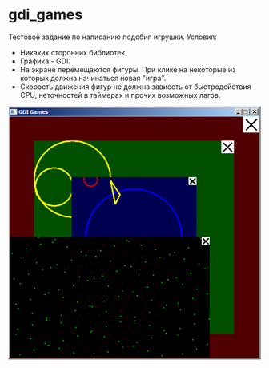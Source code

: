 # gdi_games

Тестовое задание по написанию подобия игрушки.
Условия:
- Никаких сторонних библиотек.
- Графика - GDI.
- На экране перемещаются фигуры. При клике на некоторые из которых должна начинаться новая "игра".
- Скорость движения фигур не должна зависеть от быстродействия CPU, неточностей в таймерах и прочих возможных лагов.

![Alt text](https://github.com/kdpdev/gdi_games/blob/master/screenshot.png?raw=true "Screenshot")
